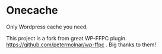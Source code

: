 # Onecache
Only Wordpress cache you need.

This project is a fork from great WP-FFPC plugin. https://github.com/petermolnar/wp-ffpc . Big thanks to them!

